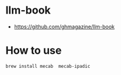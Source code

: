 # llm-book
- https://github.com/ghmagazine/llm-book

# How to use
```sh
brew install mecab  mecab-ipadic
```
